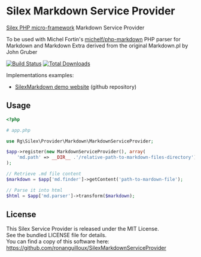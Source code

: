 Silex Markdown Service Provider
===============================

[Silex PHP micro-framework](https://github.com/fabpot/silex/) Markdown Service Provider

To be used with Michel Fortin's [michelf/php-markdown](https://github.com/michelf/php-markdown) 
PHP parser for Markdown and Markdown Extra derived from the original Markdown.pl by John Gruber

[![Build Status](https://secure.travis-ci.org/ronanguilloux/SilexMarkdownServiceProvider.png?branch=master)](http://travis-ci.org/ronanguilloux/SilexMarkdownServiceProvider)
[![Total Downloads](https://poser.pugx.org/ronanguilloux/SilexMarkdownServiceProvider/downloads.png)](https://packagist.org/packages/ronanguilloux/SilexMarkdownServiceProvider)

Implementations examples:

* [SilexMarkdown demo website](https://github.com/ronanguilloux/SilexMarkdown) (github repository)


Usage
-----

``` php
<?php

# app.php

use Rg\Silex\Provider\Markdown\MarkdownServiceProvider;

$app->register(new MarkdownServiceProvider(), array(
    'md.path' => __DIR__ .'/relative-path-to-markdown-files-directory')
);

// Retrieve .md file content
$markdown = $app['md.finder']->getContent('path-to-mardown-file');

// Parse it into html
$html = $app['md.parser']->transform($markdown);

```

License
-------

This Silex Service Provider is released under the MIT License.  
See the bundled LICENSE file for details.  
You can find a copy of this software here: https://github.com/ronanguilloux/SilexMarkdownServiceProvider
